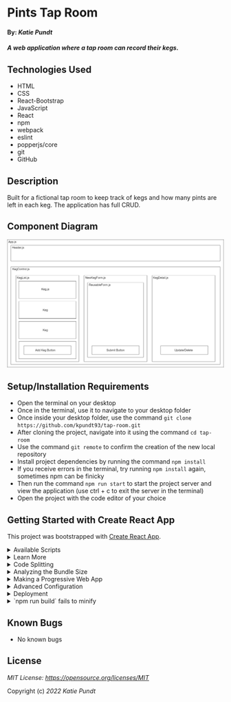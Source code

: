 # Pints Tap Room

#### By: _**Katie Pundt**_

#### _A web application where a tap room can record their kegs._

## Technologies Used
- HTML
- CSS
- React-Bootstrap
- JavaScript
- React
- npm
- webpack
- eslint
- popperjs/core
- git
- GitHub

## Description
Built for a fictional tap room to keep track of kegs and how many pints are left in each keg. The application has full CRUD.

## Component Diagram
![Component Diagram](/src/img/diagram.png)

## Setup/Installation Requirements

- Open the terminal on your desktop
- Once in the terminal, use it to navigate to your desktop folder
- Once inside your desktop folder, use the command `git clone https://github.com/kpundt93/tap-room.git`
- After cloning the project, navigate into it using the command `cd tap-room`
- Use the command `git remote` to confirm the creation of the new local repository
- Install project dependencies by running the command `npm install`
- If you receive errors in the terminal, try running `npm install` again, sometimes npm can be finicky
- Then run the command `npm run start` to start the project server and view the application (use ctrl + c to exit the server in the terminal)
- Open the project with the code editor of your choice

## Getting Started with Create React App

This project was bootstrapped with [Create React App](https://github.com/facebook/create-react-app).

<details>
<summary>Available Scripts</summary>

In the project directory, you can run:

### `npm start`

Runs the app in the development mode.\
Open [http://localhost:3000](http://localhost:3000) to view it in your browser.

The page will reload when you make changes.\
You may also see any lint errors in the console.

### `npm test`

Launches the test runner in the interactive watch mode.\
See the section about [running tests](https://facebook.github.io/create-react-app/docs/running-tests) for more information.

### `npm run build`

Builds the app for production to the `build` folder.\
It correctly bundles React in production mode and optimizes the build for the best performance.

The build is minified and the filenames include the hashes.\
Your app is ready to be deployed!

See the section about [deployment](https://facebook.github.io/create-react-app/docs/deployment) for more information.

### `npm run eject`

**Note: this is a one-way operation. Once you `eject`, you can't go back!**

If you aren't satisfied with the build tool and configuration choices, you can `eject` at any time. This command will remove the single build dependency from your project.

Instead, it will copy all the configuration files and the transitive dependencies (webpack, Babel, ESLint, etc) right into your project so you have full control over them. All of the commands except `eject` will still work, but they will point to the copied scripts so you can tweak them. At this point you're on your own.

You don't have to ever use `eject`. The curated feature set is suitable for small and middle deployments, and you shouldn't feel obligated to use this feature. However we understand that this tool wouldn't be useful if you couldn't customize it when you are ready for it.
</details>

<details>
<summary>Learn More</summary>

You can learn more in the [Create React App documentation](https://facebook.github.io/create-react-app/docs/getting-started).

To learn React, check out the [React documentation](https://reactjs.org/).
</details>

<details>
<summary>Code Splitting</summary>

This section has moved here: [https://facebook.github.io/create-react-app/docs/code-splitting](https://facebook.github.io/create-react-app/docs/code-splitting)
</details>

<details>
<summary>Analyzing the Bundle Size</summary>

This section has moved here: [https://facebook.github.io/create-react-app/docs/analyzing-the-bundle-size](https://facebook.github.io/create-react-app/docs/analyzing-the-bundle-size)
</details>

<details>
<summary>Making a Progressive Web App</summary>

This section has moved here: [https://facebook.github.io/create-react-app/docs/making-a-progressive-web-app](https://facebook.github.io/create-react-app/docs/making-a-progressive-web-app)
</details>

<details>
<summary>Advanced Configuration</summary>

This section has moved here: [https://facebook.github.io/create-react-app/docs/advanced-configuration](https://facebook.github.io/create-react-app/docs/advanced-configuration)
</details>

<details>
<summary>Deployment</summary>

This section has moved here: [https://facebook.github.io/create-react-app/docs/deployment](https://facebook.github.io/create-react-app/docs/deployment)
</details>

<details>
<summary>`npm run build` fails to minify</summary>

This section has moved here: [https://facebook.github.io/create-react-app/docs/troubleshooting#npm-run-build-fails-to-minify](https://facebook.github.io/create-react-app/docs/troubleshooting#npm-run-build-fails-to-minify)
</details>


## Known Bugs
- No known bugs

## License
_MIT License: https://opensource.org/licenses/MIT_

Copyright (c) _2022_ _Katie Pundt_